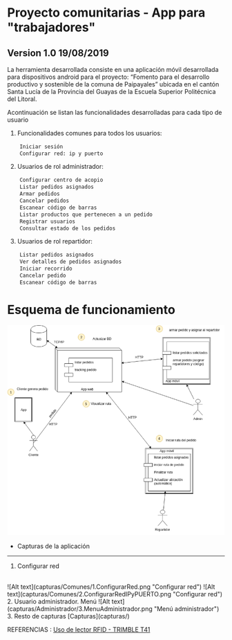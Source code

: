 Proyecto comunitarias - App para "trabajadores" 
===============================================

Version 1.0 19/08/2019
----------------------

La herramienta desarrollada consiste en una aplicación móvil desarrollada para dispositivos android para el  proyecto: “Fomento para el desarrollo productivo y sostenible de la comuna de Paipayales” ubicada en el cantón Santa Lucía de la Provincia del Guayas de la Escuela Superior Politécnica del Litoral. 

Acontinuación se listan las funcionalidades desarrolladas para cada tipo de usuario 

1. Funcionalidades comunes para todos los usuarios: 
```
    Iniciar sesión 
    Configurar red: ip y puerto 
```
2. Usuarios de rol administrador: 
```
    Configurar centro de acopio 
    Listar pedidos asignados 
    Armar pedidos 
    Cancelar pedidos 
    Escanear código de barras 
    Listar productos que pertenecen a un pedido 
    Registrar usuarios 
    Consultar estado de los pedidos 
```
3. Usuarios de rol repartidor: 
```
    Listar pedidos asignados 
    Ver detalles de pedidos asignados 
    Iniciar recorrido 
    Cancelar pedido 
    Escanear código de barras 
```
 
# Esquema de funcionamiento

![Alt text](tracking-base-arquitectura.png "Esquema de funcionamiento")

* Capturas de la aplicación
---------------------------
1. Configurar red 
<br>
![Alt text](capturas/Comunes/1.ConfigurarRed.png "Configurar red")
![Alt text](capturas/Comunes/2.ConfigurarRedIPyPUERTO.png "Configurar red")
<br>
2. Usuario administrador. Menú
![Alt text](capturas/Administrador/3.MenuAdministrador.png "Menú administrador")
<br>
3. Resto de capturas [Capturas](capturas/)

REFERENCIAS :
    [ Uso de lector RFID - TRIMBLE T41 ](https://github.com/CVR-FIEC-ESPOL/cnel-espol)